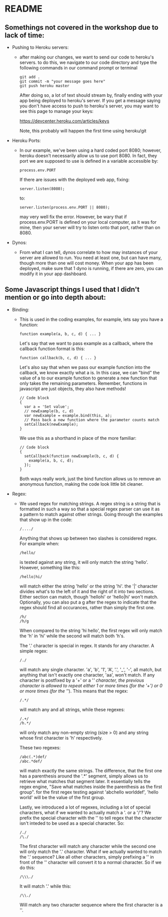 README
======

Somethings not covered in the workshop due to lack of time:
-----------------------------------------------------------

- Pushing to Heroku servers:
  - after making our changes, we want to send our code to heroku's servers.
    to do this, we navigate to our code directory and type the following commands
    in our command prompt or terminal
    
        git add .
        git commit -m "your message goes here"
        git push heroku master
    
    After doing so, a lot of text should stream by, finally ending with your app
    being deployed to heroku's server. If you get a message saying you don't have
    access to push to heroku's server, you may want to see this page to manage your
    keys:
    
    https://devcenter.heroku.com/articles/keys
    
    Note, this probably will happen the first time using heroku/git
    
- Heroku Ports:
  - In our example, we've been using a hard coded port 8080; however, heroku doesn't
    necessarily allow us to use port 8080. In fact, they port we are supposed to use
    is defined in a variable accessible by:
    
        process.env.PORT
    
    If there are issues with the deployed web app, fixing:
    
        server.listen(8080);
    
    to:
    
        server.listen(process.env.PORT || 8080);
    
    may very well fix the error. However, be wary that if process.env.PORT is defined on
    your local computer, as it was for mine, then your server will try to listen onto
    that port, rather than on 8080.
    
- Dynos:
  - From what I can tell, dynos correlate to how may instances of your server are allowed
    to run. You need at least one, but can have many, though more than one will cost money.
    When your app has been deployed, make sure that 1 dyno is running, if there are zero,
    you can modify it in your app dashboard.
    
Some Javascript things I used that I didn't mention or go into depth about:
---------------------------------------------------------------------------

- Binding:
  - This is used in the coding examples, for example, lets say you have a function:
  
        function example(a, b, c, d) { ... }
        
    Let's say that we want to pass example as a callback, where the callback function format is this:
    
        function callback(b, c, d) { ... }
    Let's also say that when we pass our example function into the callback, we know exactly what a is.
    In this case, we can "bind" the value of a to our example function to generate a new function that only
    takes the remaining parameters. Remember, functions in javascript are just objects, they also have methods!
        
        // Code block
        {
          var a = 'Set value';
          // newExample(b, c, d)
          var newExample = example.bind(this, a);
          // Pass back a new function where the parameter counts match
          setCallback(newExample);
        }
    We use this as a shorthand in place of the more familiar:
        
        // Code block
        {
          setCallback(function newExample(b, c, d) {
            example(a, b, c, d);
          });
        }
    Both ways really work, just the bind function allows us to remove an anonymous function, making the code
    look little bit cleaner.
    
- Regex:
  - We used regex for matching strings. A regex string is a string that is formatted in such a way so that a
    special regex parser can use it as a pattern to match against other strings. Going through the examples that
    show up in the code:

        /..../
    Anything that shows up between two slashes is considered regex. For example when:
    
        /hello/
    is tested against any string, it will only match the string 'hello'. However, something like this:
    
        /hello|hi/
    will match either the string 'hello' or the string 'hi'. the '|' character divides what's to the left of it
    and the right of it into two sections. Either section can match, though 'hellohi' or 'hello|hi' won't match.
    Optionally, you can also put a g after the regex to indicate that the regex should find all occurances, rather than
    simply the first one.
    
        /h/
        /h/g
    When compared to the string 'hi hello', the first regex will only match the 'h' in 'hi' while the second will match both 'h's.
    
    
    
    The '.' character is special in regex. It stands for any character. A simple regex:
    
        /./ 
    will match any single character. 'a', 'b', '1', 'A', '.', '_', '-', all match, but anything that isn't
    exactly one character, 'aa', won't match.
    If any character is postfixed by a '+' or a '*' character, the previous character is
    allowed to repeat either 1 or more times (for the '+') or 0 or more times (for the '*'). This means that the regex:
    
        /.*/
    will match any and all strings, while these regexes:
    
        /.+/
        /h.*/
    will only match any non-empty string (size > 0) and any string whose first character is 'h' respectively.
    
    
    
    These two regexes:
    
        /abc(.*)def/
        /abc.*def/
    will match exactly the same strings. The difference, that the first one has a parenthesis around the '.*' segment, simply
    allows us to retrieve what matches that segment later. It essentially tells the regex engine, "Save what matches inside the parenthesis
    as the first group". for the first regex testing against 'abchello worlddef', 'hello world' will be the value of the first group. 
    
    
    
    Lastly, we introduced a lot of regexes, including a lot of special characters, what if we wanted to actually match a '. or a '/'? We prefix
    the special character with the '\' to tell regex that the character isn't inteded to be used as a special character. So:
    
        /./
        /\./
    The first character will match any character while the second one will only match the '.' character. What if we actually wanted to match the '\.' sequence?
    Like all other characters, simply prefixing a '\' in front of the '\' character will convert it to a normal character. So if we do this:
    
        /\\\./
    It will match '\.' while this:
    
        /\\./
    Will match any two character sequence where the first character is a '\'.
    
    
    
    
    
    
    
    